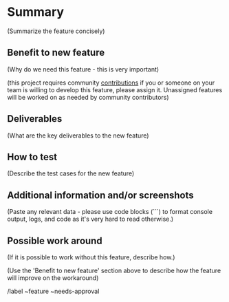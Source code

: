 # Summary

(Summarize the feature concisely)

## Benefit to new feature

(Why do we need this feature - this is very important)

(this project requires community [contributions](/CONTRIBUTING.md) if you or someone on your team is willing to develop this feature, please assign it.  Unassigned features will be worked on as needed by community contributors)

## Deliverables

(What are the key deliverables to the new feature)

## How to test

(Describe the test cases for the new feature)

## Additional information and/or screenshots

(Paste any relevant data - please use code blocks (```) to format console output,
logs, and code as it's very hard to read otherwise.)

## Possible work around

(If it is possible to work without this feature, describe how.)

(Use the 'Benefit to new feature' section above to describe how the feature will improve on the workaround)

/label ~feature ~needs-approval